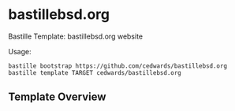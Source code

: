 # bastillebsd.org
Bastille Template: bastillebsd.org website

Usage:

```shell
bastille bootstrap https://github.com/cedwards/bastillebsd.org
bastille template TARGET cedwards/bastillebsd.org
```

## Template Overview

```shell
```
